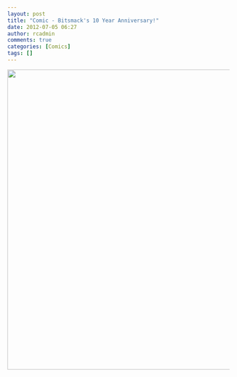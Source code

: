 ```yaml
---
layout: post
title: "Comic - Bitsmack's 10 Year Anniversary!"
date: 2012-07-05 06:27
author: rcadmin
comments: true
categories: [Comics]
tags: []
---
```

<a href="http://bitsmack.com/wp/2012/07/05/comic-bitsmacks-10-year-anniversary/attachment/20120705/" rel="attachment wp-att-2373"><img src="http://dl.bitsmack.com/uploads/2012/07/20120705.jpg" alt="" title="" width="680" height="680" class="alignnone size-full wp-image-2373" /></a>
